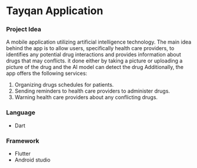 # Tayqan Application
### Project Idea
A mobile application utilizing artificial intelligence technology. The main idea behind the app is to allow users, specifically health care providers, to identifies any potential drug interactions and provides information about drugs that may conflicts. it done either by taking a picture or uploading a picture of the drug and the AI model can detect the drug Additionally, the app offers the following services:
1. Organizing drugs schedules for patients.
2. Sending reminders to health care providers to administer drugs.
3. Warning health care providers about any conflicting drugs.


### Language
* Dart

### Framework
* Flutter
* Android studio
